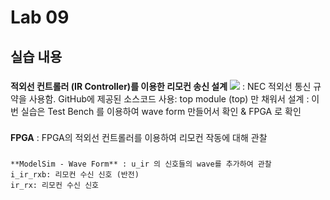 # Lab 09
## 실습 내용
 ###
  **적외선 컨트롤러 (IR Controller)를 이용한 리모컨 송신 설계** ![](https://github.com/woongchoi-sookmyung/LogicDesign/blob/master/practice07/figs/block_diagram.png) : NEC 적외선 통신 규약을 사용함.
  GitHub에 제공된 소스코드 사용: top module (top) 만 채워서 설계 : 이번 실습은 Test Bench 를 이용하여 wave form 만들어서 확인 & FPGA 로 확인
  ### 
  **FPGA** : FPGA의 적외선 컨트롤러를 이용하여 리모컨 작동에 대해 관찰 
   ###
    **ModelSim - Wave Form** : u_ir 의 신호들의 wave를 추가하여 관찰
    i_ir_rxb: 리모컨 수신 신호 (반전)
    ir_rx: 리모컨 수신 신호
    

<!--stackedit_data:
eyJoaXN0b3J5IjpbLTE5MDI1NTE5NzksLTEwMTE5Nzc0NiwtMT
k5NDM0Mjc2MCwyMTEwODk2OTQ3LC0yMTAxODc2MTU5XX0=
-->
